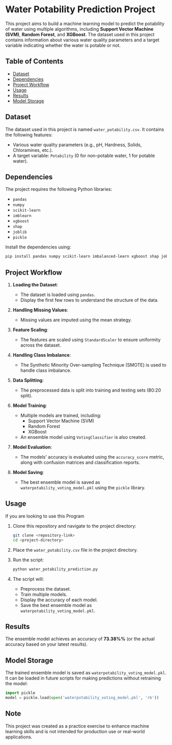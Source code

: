 
# Water Potability Prediction Project

This project aims to build a machine learning model to predict the potability of water using multiple algorithms, including **Support Vector Machine (SVM)**, **Random Forest**, and **XGBoost**. The dataset used in this project contains information about various water quality parameters and a target variable indicating whether the water is potable or not.

## Table of Contents
- [Dataset](#dataset)
- [Dependencies](#dependencies)
- [Project Workflow](#project-workflow)
- [Usage](#usage)
- [Results](#results)
- [Model Storage](#model-storage)

## Dataset
The dataset used in this project is named `water_potability.csv`. It contains the following features:
- Various water quality parameters (e.g., pH, Hardness, Solids, Chloramines, etc.).
- A target variable: `Potability` (0 for non-potable water, 1 for potable water).

## Dependencies
The project requires the following Python libraries:
- `pandas`
- `numpy`
- `scikit-learn`
- `imblearn`
- `xgboost`
- `shap`
- `joblib`
- `pickle`

Install the dependencies using:
```bash
pip install pandas numpy scikit-learn imbalanced-learn xgboost shap joblib
```

## Project Workflow
1. **Loading the Dataset**:
   - The dataset is loaded using `pandas`.
   - Display the first few rows to understand the structure of the data.

2. **Handling Missing Values**:
   - Missing values are imputed using the mean strategy.

3. **Feature Scaling**:
   - The features are scaled using `StandardScaler` to ensure uniformity across the dataset.

4. **Handling Class Imbalance**:
   - The Synthetic Minority Over-sampling Technique (SMOTE) is used to handle class imbalance.

5. **Data Splitting**:
   - The preprocessed data is split into training and testing sets (80:20 split).

6. **Model Training**:
   - Multiple models are trained, including:
     - Support Vector Machine (SVM)
     - Random Forest
     - XGBoost
   - An ensemble model using `VotingClassifier` is also created.

7. **Model Evaluation**:
   - The models' accuracy is evaluated using the `accuracy_score` metric, along with confusion matrices and classification reports.

8. **Model Saving**:
   - The best ensemble model is saved as `waterpotability_voting_model.pkl` using the `pickle` library.

## Usage
If you are looking to use this Program
1. Clone this repository and navigate to the project directory:
   ```bash
   git clone <repository-link>
   cd <project-directory>
   ```

2. Place the `water_potability.csv` file in the project directory.

3. Run the script:
   ```bash
   python water_potability_prediction.py
   ```

4. The script will:
   - Preprocess the dataset.
   - Train multiple models.
   - Display the accuracy of each model.
   - Save the best ensemble model as `waterpotability_voting_model.pkl`.

## Results
The ensemble model achieves an accuracy of **73.38%%** (or the actual accuracy based on your latest results).

## Model Storage
The trained ensemble model is saved as `waterpotability_voting_model.pkl`. It can be loaded in future scripts for making predictions without retraining the model:
```python
import pickle
model = pickle.load(open('waterpotability_voting_model.pkl', 'rb'))
```

## Note
This project was created as a practice exercise to enhance machine learning skills and is not intended for production use or real-world applications.
